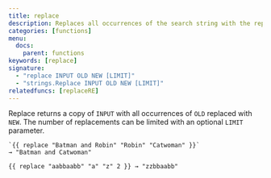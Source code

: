 ```yaml
---
title: replace
description: Replaces all occurrences of the search string with the replacement string.
categories: [functions]
menu:
  docs:
    parent: functions
keywords: [replace]
signature: 
  - "replace INPUT OLD NEW [LIMIT]"
  - "strings.Replace INPUT OLD NEW [LIMIT]"
relatedfuncs: [replaceRE]
---
```


Replace returns a copy of `INPUT` with all occurrences of `OLD` replaced with `NEW`.
The number of replacements can be limited with an optional `LIMIT` parameter.

```
`{{ replace "Batman and Robin" "Robin" "Catwoman" }}`
→ "Batman and Catwoman"

{{ replace "aabbaabb" "a" "z" 2 }} → "zzbbaabb"
```

